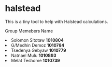 # halstead
This is a tiny tool to help with Halstead calculations.

Group Memebers Name


<li>Solomon Sitotaw <b>1010804</b></li>
            <li>G/Medhin Demoz <b>1010764</b></li>
            <li>Tsedenya Gebyaw <b>1010779</b></li>
             <li>Natnael Mulu <b>1010893</b></li>
              <li>Melat Teshome <b>1010739</b></li
